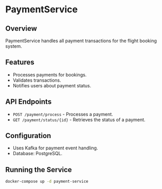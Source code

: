 # PaymentService

## Overview
PaymentService handles all payment transactions for the flight booking system.

## Features
- Processes payments for bookings.
- Validates transactions.
- Notifies users about payment status.

## API Endpoints
- `POST /payment/process` - Processes a payment.
- `GET /payment/status/{id}` - Retrieves the status of a payment.

## Configuration
- Uses Kafka for payment event handling.
- Database: PostgreSQL.

## Running the Service
```sh
docker-compose up -d payment-service
